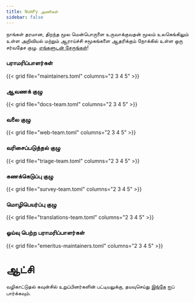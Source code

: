 ```yaml
---
title: NumPy அணிகள்
sidebar: false
---
```


நாங்கள் தரமான, திறந்த மூல மென்பொருளை உருவாக்குவதன் மூலம் உலகெங்கிலும் உள்ள அறிவியல் மற்றும் ஆராய்ச்சி சமூகங்களை ஆதரிக்கும் நோக்கில் உள்ள ஒரு சர்வதேச குழு.
[எங்களுடன் சேருங்கள்](/பங்களியுங்கள்)!

### பராமரிப்பாளர்கள்

{{< grid file="maintainers.toml" columns="2 3 4 5" >}}

### ஆவணக் குழு

{{< grid file="docs-team.toml" columns="2 3 4 5" >}}

### வலை குழு

{{< grid file="web-team.toml" columns="2 3 4 5" >}}

### வரிசைப்படுத்தல் குழு

{{< grid file="triage-team.toml" columns="2 3 4 5" >}}

### கணக்கெடுப்பு குழு

{{< grid file="survey-team.toml" columns="2 3 4 5" >}}

### மொழிபெயர்ப்பு குழு

{{< grid file="translations-team.toml" columns="2 3 4 5" >}}

### ஓய்வு பெற்ற பராமரிப்பாளர்கள்

{{< grid file="emeritus-maintainers.toml" columns="2 3 4 5" >}}

# ஆட்சி

வழிகாட்டுதல் கவுன்சில் உறுப்பினர்களின் பட்டியலுக்கு, தயவுசெய்து [இங்கே](https://numpy.org/about/) ஐப் பார்க்கவும்.
